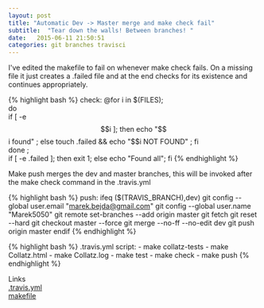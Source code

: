 ```yaml
---
layout: post
title: "Automatic Dev -> Master merge and make check fail"
subtitle:  "Tear down the walls! Between branches! "
date:   2015-06-11 21:50:51
categories: git branches travisci
---
```


I've edited the makefile to fail on whenever make check fails. On a missing file it just creates a .failed file and at the end checks for its existence and continues appropriately. 

{% highlight bash %}
check:
	@for i in $(FILES);                                         \
        do                                                          \
        if [ -e $$i ]; then echo "$$i found" ; else touch .failed && echo "$$i NOT FOUND" ; fi \
        done ; \
        if [ -e .failed ]; then exit 1; else echo "Found all"; fi
{% endhighlight %}

Make push merges the dev and master branches, this will be invoked after the make check command in the .travis.yml

{% highlight bash %}
push:
ifeq ($(TRAVIS_BRANCH),dev)
	git config --global user.email "marek.bejda@gmail.com"
	git config --global user.name "Marek5050"
	git remote set-branches --add origin master
	git fetch
	git reset --hard
	git checkout master --force 
	git merge --no-ff --no-edit dev
	git push origin master
endif
{% endhighlight %}

{% highlight bash %}
.travis.yml
script:
    - make collatz-tests
    - make Collatz.html
    - make Collatz.log
    - make test
    - make check
    - make push
{% endhighlight %}


Links  
[.travis.yml][travis]  
[makefile][makefile]


[travis]: /static/git_push/travis.yml
[makefile]: /static/git_push/makefile